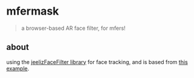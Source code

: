 # mfermask

> a browser-based AR face filter, for mfers!

## about

using the [jeelizFaceFilter library](https://github.com/jeeliz/jeelizFaceFilter) for face tracking, and is based from [this example](https://github.com/jeeliz/jeelizFaceFilter/tree/master/demos/canvas2D/faceDraw).
